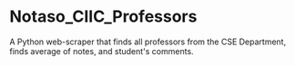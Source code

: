 # Notaso_CIIC_Professors
A Python web-scraper that finds all professors from the CSE Department, finds average of notes, and student's comments.
